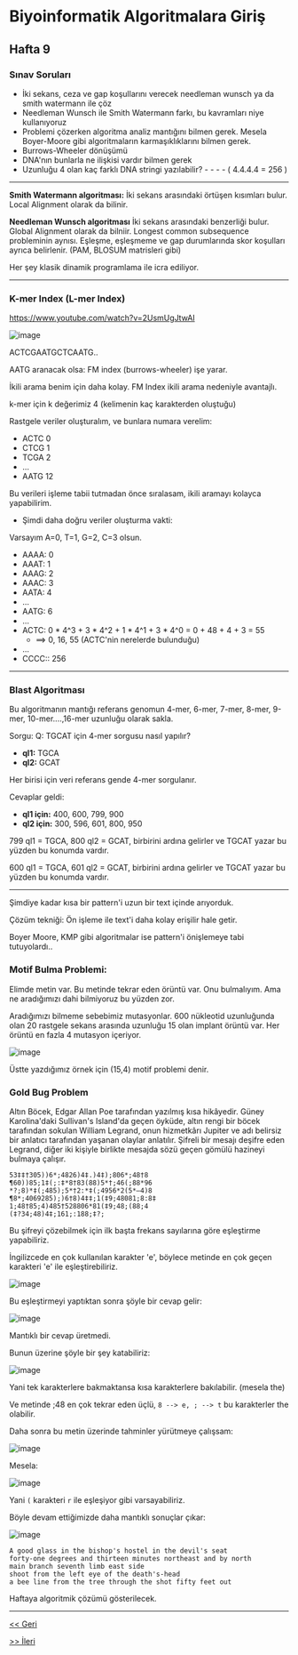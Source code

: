# Biyoinformatik Algoritmalara Giriş
## Hafta 9

### Sınav Soruları
- İki sekans, ceza ve gap koşullarını verecek needleman wunsch ya da smith watermann ile çöz
- Needleman Wunsch ile Smith Watermann farkı, bu kavramları niye kullanıyoruz
- Problemi çözerken algoritma analiz mantığını bilmen gerek. Mesela Boyer-Moore gibi algoritmaların karmaşıklıklarını bilmen gerek.
- Burrows-Wheeler dönüşümü
- DNA'nın bunlarla ne ilişkisi vardır bilmen gerek
- Uzunluğu 4 olan kaç farklı DNA stringi yazılabilir? - - - - ( 4.4.4.4 = 256 ) 

---

**Smith Watermann algoritması:** İki sekans arasındaki örtüşen kısımları bulur. Local Alignment olarak da bilinir.

**Needleman Wunsch algoritması** İki sekans arasındaki benzerliği bulur. Global Alignment olarak da bilniir. Longest common subsequence probleminin aynısı. Eşleşme, eşleşmeme ve gap durumlarında skor koşulları ayrıca belirlenir. (PAM, BLOSUM matrisleri gibi)

Her şey klasik dinamik programlama ile icra ediliyor.

---

### K-mer Index (L-mer Index)

https://www.youtube.com/watch?v=2UsmUgJtwAI

![image](https://user-images.githubusercontent.com/12685802/145002314-d1e2a040-2d5d-4555-b9fc-006d0cc4c411.png)


ACTCGAATGCTCAATG..

AATG aranacak olsa: FM index (burrows-wheeler) işe yarar.

İkili arama benim için daha kolay. FM Index ikili arama nedeniyle avantajlı.

k-mer için k değerimiz 4 (kelimenin kaç karakterden oluştuğu)

Rastgele veriler oluşturalım, ve bunlara numara verelim:

- ACTC 0
- CTCG 1
- TCGA 2
- ...
- AATG 12

Bu verileri işleme tabii tutmadan önce sıralasam, ikili aramayı kolayca yapabilirim.

- Şimdi daha doğru veriler oluşturma vakti:

Varsayım A=0, T=1, G=2, C=3 olsun.

- AAAA: 0
- AAAT: 1
- AAAG: 2
- AAAC: 3
- AATA: 4
- ...
- AATG: 6
- ...
- ACTC: 0 * 4^3 + 3 * 4^2 + 1 * 4^1 + 3 * 4^0  = 0 + 48 + 4 + 3 = 55
  - ==> 0, 16, 55 (ACTC'nin nerelerde bulunduğu)
- ...
- CCCC:: 256 
---

### Blast Algoritması
Bu algoritmanın mantığı referans genomun 4-mer, 6-mer, 7-mer, 8-mer, 9-mer, 10-mer....,16-mer uzunluğu olarak sakla.

Sorgu: Q: TGCAT için 4-mer sorgusu nasıl yapılır?
- **ql1:** TGCA
- **ql2:** GCAT

Her birisi için veri referans gende 4-mer sorgulanır.

Cevaplar geldi:
- **ql1 için:** 400, 600, 799, 900
- **ql2 için:** 300, 596, 601, 800, 950

799 ql1 = TGCA, 800 ql2 = GCAT, birbirini ardına gelirler ve TGCAT yazar bu yüzden bu konumda vardır.

600 ql1 = TGCA, 601 ql2 = GCAT, birbirini ardına gelirler ve TGCAT yazar bu yüzden bu konumda vardır.
 
---

Şimdiye kadar kısa bir pattern'i uzun bir text içinde arıyorduk. 

Çözüm tekniği: Ön işleme ile text'i daha kolay erişilir hale getir.

Boyer Moore, KMP gibi algoritmalar ise pattern'i önişlemeye tabi tutuyolardı..

### Motif Bulma Problemi:

Elimde metin var. Bu metinde tekrar eden örüntü var. Onu bulmalıyım. Ama ne aradığımızı dahi bilmiyoruz bu yüzden zor.

Aradığımızı bilmeme sebebimiz mutasyonlar. 600 nükleotid uzunluğunda olan 20 rastgele sekans arasında uzunluğu 15 olan implant örüntü var. Her örüntü en fazla 4 mutasyon içeriyor.

![image](https://user-images.githubusercontent.com/12685802/145005642-e95ed05f-0bf9-4c44-87d6-4bca324083d6.png)

Üstte yazdığımız örnek için (15,4) motif problemi denir.

### Gold Bug Problem

Altın Böcek, Edgar Allan Poe tarafından yazılmış kısa hikâyedir. Güney Karolina'daki Sullivan's Island'da geçen öyküde, altın rengi bir böcek tarafından sokulan William Legrand, onun hizmetkârı Jupiter ve adı belirsiz bir anlatıcı tarafından yaşanan olaylar anlatılır. Şifreli bir mesajı deşifre eden Legrand, diğer iki kişiyle birlikte mesajda sözü geçen gömülü hazineyi bulmaya çalışır.

```
53‡‡†305))6*;4826)4‡.)4‡);806*;48†8
¶60))85;1‡(;:‡*8†83(88)5*†;46(;88*96
*?;8)*‡(;485);5*†2:*‡(;4956*2(5*—4)8
¶8*;4069285);)6†8)4‡‡;1(‡9;48081;8:8‡
1;48†85;4)485†528806*81(‡9;48;(88;4
(‡?34;48)4‡;161;:188;‡?;
```

Bu şifreyi çözebilmek için ilk başta frekans sayılarına göre eşleştirme yapabiliriz.

İngilizcede en çok kullanılan karakter 'e', böylece metinde en çok geçen karakteri 'e' ile eşleştirebiliriz.

![image](https://user-images.githubusercontent.com/12685802/148171592-af271cd7-f467-4fe6-adff-015d363bae95.png)

Bu eşleştirmeyi yaptıktan sonra şöyle bir cevap gelir:

![image](https://user-images.githubusercontent.com/12685802/148171714-cd2ed788-ab53-41f6-928b-f9d4bcd959d1.png)

Mantıklı bir cevap üretmedi.

Bunun üzerine şöyle bir şey katabiliriz:

![image](https://user-images.githubusercontent.com/12685802/148171876-3622df38-b5c1-4b7f-ae55-479e61bd4a48.png)

Yani tek karakterlere bakmaktansa kısa karakterlere bakılabilir. (mesela the)

Ve metinde ;48 en çok tekrar eden üçlü, `8 --> e, ; --> t` bu karakterler the olabilir.

Daha sonra bu metin üzerinde tahminler yürütmeye çalışsam:

![image](https://user-images.githubusercontent.com/12685802/148172127-145cb2d6-3baf-4fa7-8c51-d72d2184dfa5.png)

Mesela:

![image](https://user-images.githubusercontent.com/12685802/148172219-5ce47331-8e89-4887-84d3-30956fa0e350.png)

Yani `(` karakteri `r` ile eşleşiyor gibi varsayabiliriz.

Böyle devam ettiğimizde daha mantıklı sonuçlar çıkar:

![image](https://user-images.githubusercontent.com/12685802/148172379-11f93f77-0149-49d8-9089-2175fe2322fb.png)

```
A good glass in the bishop's hostel in the devil's seat
forty-one degrees and thirteen minutes northeast and by north
main branch seventh limb east side
shoot from the left eye of the death's-head
a bee line from the tree through the shot fifty feet out
```

Haftaya algoritmik çözümü gösterilecek.

---

[<< Geri](https://github.com/LIIIs4ma/BiyoinformatikAG/blob/main/hafta8.md)

[>> İleri](https://github.com/LIIIs4ma/BiyoinformatikAG/blob/main/hafta10.md)
